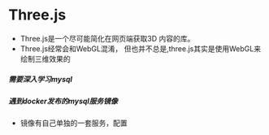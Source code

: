 # Three.js

* Three.js是一个尽可能简化在网页端获取3D 内容的库。
* Three.js经常会和WebGL混淆， 但也并不总是,three.js其实是使用WebGL来绘制三维效果的

##### 需要深入学习mysql

##### 遇到docker发布的mysql服务镜像

* 镜像有自己单独的一套服务，配置



